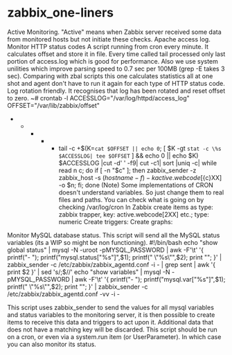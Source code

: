 # zabbix_one-liners

Active Monitoring.
"Active" means when Zabbix server received some data from monitored hosts but not initiate these checks.
Apache access log. Monitor HTTP status codes
A script running from cron every minute. It calculates offset and  store it in file. Every time called tail processed only last portion of access.log which is good for performance. Also we use system unilities which improve parsing speed to 0.7 sec per 100MB (grep -E takes 3 sec). Comparing with zbal scripts this one calculates statistics all at one shot and agent don't have to run it again for each type of HTTP status code.
Log rotation friendly. It recognises that log has been rotated and reset offset to zero.
~# crontab -l
ACCESSLOG="/var/log/httpd/access_log"
OFFSET="/var/lib/zabbix/offset"
* * * * * tail -c  +$(K=`cat $OFFSET || echo 0`; [ $K -gt `stat -c \%s $ACCESSLOG| tee $OFFSET` ] && echo 0 || echo $K) $ACCESSLOG |cut -d' ' -f9| cut -c1| sort |uniq -c| while read n c; do if [ -n "$c" ]; then zabbix_sender -z zabbix_host -s $(hostname -f) -k active.webcode[${c}XX] -o $n; fi; done
(Note) Some implementations of CRON doesn't understand variables. So just change them to real files and paths. You can check what is going on by checking /var/log/cron
In Zabbix create items as type: zabbix trapper, key:  active.webcode[2XX] etc.; type: numeric
Create triggers:
Create graphs:
 
Monitor MySQL database status.
This script will send all the MySQL status variables (its a WIP so might be non functioning).
#!/bin/bash 
echo "show global status" | mysql -N -uroot -pMYSQL_PASSWORD | awk -F'\t' '{ printf("- "); printf("mysql.status[\"%s\"]",$1); printf(" \"%s\"",$2); print ""; }' | zabbix_sender -c /etc/zabbix/zabbix_agentd.conf -i - | grep sent | awk '{ print $2 }' | sed 's/;$//' echo "show variables" | mysql -N -pMYSQL_PASSWORD | awk -F'\t' '{ printf("- "); printf("mysql.var[\"%s\"]",$1); printf(" \"%s\"",$2); print ""; }' | zabbix_sender -c /etc/zabbix/zabbix_agentd.conf -vv -i -
 
This script uses zabbix_sender to send the values for all mysql variables and status variables to the monitoring server, it is then possible to create items to receive this data and triggers to act upon it. Additional data that does not have a matching key will be discarded.
This script should be run on a cron, or even via a system.run item (or UserParameter). In which case you can also monitor its status.
